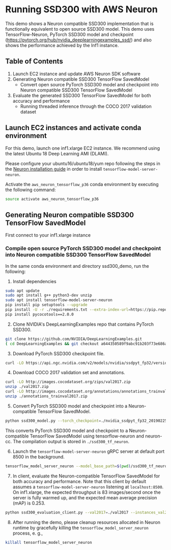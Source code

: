 # Running SSD300 with AWS Neuron

This demo shows a Neuron compatible SSD300 implementation that is functionally equivalent to open source SSD300 model. This demo uses TensorFlow-Neuron, PyTorch SSD300 model and checkpoint (https://pytorch.org/hub/nvidia_deeplearningexamples_ssd/) and also shows the performance achieved by the Inf1 instance. 

## Table of Contents

1. Launch EC2 instance and update AWS Neuron SDK software
2. Generating Neuron compatible SSD300 TensorFlow SavedModel
   * Convert open source PyTorch SSD300 model and checkpoint into Neuron compatible SSD300 TensorFlow SavedModel
3. Evaluate the generated SSD300 TensorFlow SavedModel for both accuracy and performance
   * Running threaded inference through the COCO 2017 validation dataset

## Launch EC2 instances and activate conda environment

For this demo, launch one inf1.xlarge EC2 instance. We recommend using the latest Ubuntu 18 Deep Learning AMI (DLAMI).

Please configure your ubuntu16/ubuntu18/yum repo following the steps in the [Neuron installation guide](../../../../docs/neuron-install-guide.md) in order to install `tensorflow-model-server-neuron`.

Activate the `aws_neuron_tensorflow_p36` conda environment by executing the following command:

```bash
source activate aws_neuron_tensorflow_p36
```

## Generating Neuron compatible SSD300 TensorFlow SavedModel
First connect to your inf1.xlarge instance

### Compile open source PyTorch SSD300 model and checkpoint into Neuron compatible SSD300 TensorFlow SavedModel

In the same conda environment and directory ssd300_demo, run the following:

1. Install dependencies

```bash
sudo apt update
sudo apt install g++ python3-dev unzip
sudo apt install tensorflow-model-server-neuron
pip install pip setuptools --upgrade
pip install -U -r ./requirements.txt --extra-index-url=https://pip.repos.neuron.amazonaws.com
pip install pycocotools==2.0.0
```

2. Clone NVIDIA's DeepLearningExamples repo that contains PyTorch SSD300.
```bash
git clone https://github.com/NVIDIA/DeepLearningExamples.git
( cd DeepLearningExamples && git checkout a644350589f9abc91b203f73e686a50f5d6f3e96 )
```

3. Download PyTorch SSD300 checkpoint file.
```bash
curl -LO https://api.ngc.nvidia.com/v2/models/nvidia/ssdpyt_fp32/versions/1/files/nvidia_ssdpyt_fp32_20190225.pt
```

4. Download COCO 2017 validation set and annotations.
```bash
curl -LO http://images.cocodataset.org/zips/val2017.zip
unzip ./val2017.zip
curl -LO http://images.cocodataset.org/annotations/annotations_trainval2017.zip
unzip ./annotations_trainval2017.zip
```

5. Convert PyTorch SSD300 model and checkpoint into a Neuron-compatible TensorFlow SavedModel.
```bash
python ssd300_model.py --torch_checkpoint=./nvidia_ssdpyt_fp32_20190225.pt --output_saved_model=./ssd300_tf_neuron/1
```

This converts PyTorch SSD300 model and checkpoint to a Neuron-compatible TensorFlow SavedModel using tensorflow-neuron and neuron-cc. The compilation output is stored in `./ssd300_tf_neuron`.

6. Launch the `tensorflow-model-server-neuron` gRPC server at default port 8500 in the background.
```bash
tensorflow_model_server_neuron --model_base_path=$(pwd)/ssd300_tf_neuron &
```

7. In client, evaluate the Neuron-compatible TensorFlow SavedModel for both accuracy and performance. Note that this client by default assumes a `tensorflow-model-server-neuron` listening at `localhost:8500`. On inf1.xlarge, the expected throughput is 83 images/second once the server is fully warmed up, and the expected mean average precision (mAP) is 0.253.

```bash
python ssd300_evaluation_client.py --val2017=./val2017 --instances_val2017_json=./annotations/instances_val2017.json
```

8. After running the demo, please cleanup resources allocated in Neuron runtime by gracefully killing the `tensorflow_model_server_neuron` process, e. g.,
```bash
killall tensorflow_model_server_neuron
```
